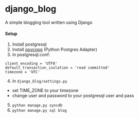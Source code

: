 django_blog
===========

A simple blogging tool written using Django


#### Setup
1. Install postgresql
2. Install [psycopg](http://initd.org/psycopg/install/) (Python Postgres Adapter)
3. In postgresql.conf:
```
client_encoding = 'UTF8'
default_transaction_isolation = 'read committed'
timezone = 'UTC' 
```
4. In `django_blog/settings.py`
  - set TIME_ZONE to your timezone
  - change user and password to your postgresql user and pass
5. `python manage.py syncdb`
6. `python manage.py sql blog`
